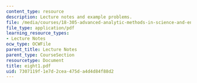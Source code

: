 ```yaml
---
content_type: resource
description: Lecture notes and example problems.
file: /media/courses/18-305-advanced-analytic-methods-in-science-and-engineering-fall-2004/7307119f1e7d2cea475da4d4d84f88d2_eight1.pdf
file_type: application/pdf
learning_resource_types:
- Lecture Notes
ocw_type: OCWFile
parent_title: Lecture Notes
parent_type: CourseSection
resourcetype: Document
title: eight1.pdf
uid: 7307119f-1e7d-2cea-475d-a4d4d84f88d2
---
```


